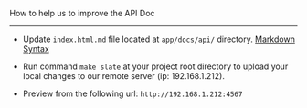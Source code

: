 How to help us to improve the API Doc

---

+ Update `index.html.md` file located at `app/docs/api/` directory. [Markdown Syntax](https://github.com/lord/slate/wiki/Markdown-Syntax)


+ Run command `make slate` at your project root directory to upload your local changes to our remote server (ip: 192.168.1.212).

+ Preview from the following url: `http://192.168.1.212:4567`

